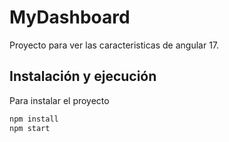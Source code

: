 # MyDashboard

Proyecto para ver las caracteristicas de angular 17.

## Instalación y ejecución

Para instalar el proyecto

```bash
npm install
npm start
```
